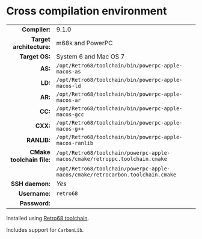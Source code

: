 # Cross compilation environment

|                           |                                                                                |
|--------------------------:|:-------------------------------------------------------------------------------|
|             **Compiler:** | 9.1.0                                                                          |
|  **Target architecture:** | m68k and PowerPC                                                               |
|            **Target OS:** | System 6 and Mac OS 7                                                          |
|                   **AS:** | `/opt/Retro68/toolchain/bin/powerpc-apple-macos-as`                            |
|                   **LD:** | `/opt/Retro68/toolchain/bin/powerpc-apple-macos-ld`                            |
|                   **AR:** | `/opt/Retro68/toolchain/bin/powerpc-apple-macos-ar`                            |
|                   **CC:** | `/opt/Retro68/toolchain/bin/powerpc-apple-macos-gcc`                           |
|                  **CXX:** | `/opt/Retro68/toolchain/bin/powerpc-apple-macos-g++`                           |
|               **RANLIB:** | `/opt/Retro68/toolchain/bin/powerpc-apple-macos-ranlib`                        |
| **CMake toolchain file:** | `/opt/Retro68/toolchain/powerpc-apple-macos/cmake/retroppc.toolchain.cmake`    |
|                           | `/opt/Retro68/toolchain/powerpc-apple-macos/cmake/retrocarbon.toolchain.cmake` |
|           **SSH daemon:** | *Yes*                                                                          |
|             **Username:** | `retro68`                                                                      |
|             **Password:** |                                                                                |

Installed using [Retro68 toolchain](https://github.com/autc04/Retro68).

Includes support for `CarbonLib`.
